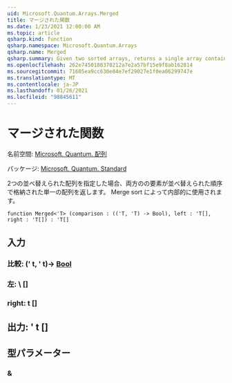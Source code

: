 ```yaml
---
uid: Microsoft.Quantum.Arrays.Merged
title: マージされた関数
ms.date: 1/23/2021 12:00:00 AM
ms.topic: article
qsharp.kind: function
qsharp.namespace: Microsoft.Quantum.Arrays
qsharp.name: Merged
qsharp.summary: Given two sorted arrays, returns a single array containing the elements of both in sorted order. Used internally by merge sort.
ms.openlocfilehash: 262e7450188370212a7e2a57bf15e9f8ab162814
ms.sourcegitcommit: 71605ea9cc630e84e7ef29027e1f0ea06299747e
ms.translationtype: MT
ms.contentlocale: ja-JP
ms.lasthandoff: 01/26/2021
ms.locfileid: "98845611"
---
```

# <a name="merged-function"></a>マージされた関数

名前空間: [Microsoft. Quantum. 配列](xref:Microsoft.Quantum.Arrays)

パッケージ: [Microsoft. Quantum. Standard](https://nuget.org/packages/Microsoft.Quantum.Standard)


2つの並べ替えられた配列を指定した場合、両方のの要素が並べ替えられた順序で格納された単一の配列を返します。 Merge sort によって内部的に使用されます。

```qsharp
function Merged<'T> (comparison : (('T, 'T) -> Bool), left : 'T[], right : 'T[]) : 'T[]
```


## <a name="input"></a>入力

### <a name="comparison--tt---bool"></a>比較: (' t, ' t)-> [Bool](xref:microsoft.quantum.lang-ref.bool)




### <a name="left--t"></a>左: \ []




### <a name="right--t"></a>right: t []





## <a name="output--t"></a>出力: ' t []



## <a name="type-parameters"></a>型パラメーター

### <a name="t"></a>&

